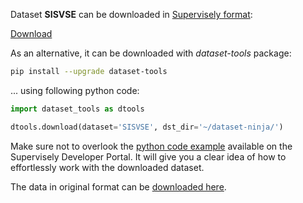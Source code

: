 Dataset **SISVSE** can be downloaded in [Supervisely format](https://developer.supervisely.com/api-references/supervisely-annotation-json-format):

 [Download](https://assets.supervisely.com/supervisely-supervisely-assets-public/teams_storage/s/B/CH/hFs7ahEb7Dq6mNhGG7iOSsKC88w8n098LZZM6tgQVDHIGIExqirVKiGHOtNZEec5B5DOLYLq8OK072qxsKJshY7IPCJfmPaffUMaAPv4rLLUvwvTcrEZyQ1fp3d6.tar)

As an alternative, it can be downloaded with *dataset-tools* package:
``` bash
pip install --upgrade dataset-tools
```

... using following python code:
``` python
import dataset_tools as dtools

dtools.download(dataset='SISVSE', dst_dir='~/dataset-ninja/')
```
Make sure not to overlook the [python code example](https://developer.supervisely.com/getting-started/python-sdk-tutorials/iterate-over-a-local-project) available on the Supervisely Developer Portal. It will give you a clear idea of how to effortlessly work with the downloaded dataset.

The data in original format can be [downloaded here](https://sisvse.github.io/).
